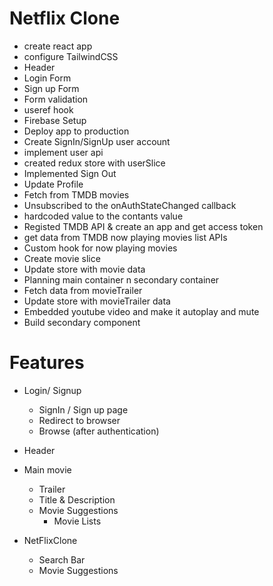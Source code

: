 # Netflix Clone

- create react app
- configure TailwindCSS
- Header
- Login Form
- Sign up Form
- Form validation
- useref hook
- Firebase Setup
- Deploy app to production
- Create SignIn/SignUp user account
- implement user api
- created redux store with userSlice
- Implemented Sign Out
- Update Profile
- Fetch from TMDB movies
- Unsubscribed to the onAuthStateChanged callback
- hardcoded value to the contants value
- Registed TMDB API & create an app and get access token
- get data from TMDB now playing movies list APIs
- Custom hook for now playing movies
- Create movie slice
- Update store with movie data
- Planning main container n secondary container
- Fetch data from movieTrailer
- Update store with movieTrailer data
- Embedded youtube video and make it autoplay and mute
- Build secondary component

# Features

- Login/ Signup

  - SignIn / Sign up page
  - Redirect to browser
  - Browse (after authentication)

- Header
- Main movie

  - Trailer
  - Title & Description
  - Movie Suggestions
    - Movie Lists

- NetFlixClone
  - Search Bar
  - Movie Suggestions
